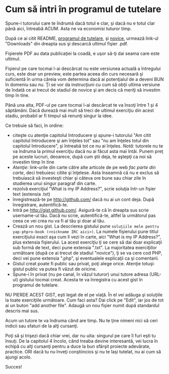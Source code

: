 Cum să intri în programul de tutelare
=====================================

Spune-i tutorului care te îndrumă dacă totul e clar, şi dacă nu e totul
clar până aici, întreabă ACUM. Asta ne va economisi tuturor timp.

După ce ai citit README, [programul de tutelare](tutelare.md), şi
[novice](novice.md), urmează link-ul "Downloads" din dreapta sus
şi descarcă ultimul fişier .pdf.

Fişierele PDF au data publicaţiei la coadă, e uşor să-ţi dai seama
care este ultimul.

Fişierul pe care tocmai l-ai descărcat nu este versiunea actuală
a întregului curs, este doar un preview, este partea aceea din curs
necesară şi suficientă în urma căreia vom determina dacă ai potenţialul
de a deveni BUN în domeniu sau nu. Ţi se vor da instrucţiuni cu
cum să obţii ultima versiune de îndată ce ai trecut de stadiul de novice
şi am decis că meriţi să investim timp în tine.

Până una alta, PDF-ul pe care tocmai l-ai descărcat te va însoţi
între 1 şi 4 săptămâni. Dacă durează mai mult să treci de ultimul
exerciţiu din acest stadiu, probabil ar fi timpul
să renunţi singur la idee.

Ce trebuie să faci, în ordine:

  * citeşte cu atenţie capitolul Introducere şi spune-i tutorului
  "Am citit capitolul Introducere şi am înţeles tot" sau
  "nu am înţeles totul din capitolul Introducere", şi întreabă
  tot ce nu ai înţeles.
  *Notă*:
  tutorele nu te va îndruma la primul exerciţiu dacă nu ai făcut asta
  mai întâi. Punem preţ pe aceste lucruri, deoarece, după cum ştii deja,
  te aştepţi ca noi să investim timp în tine
  * *Atenţie*: link-urile din carte către alte articole de pe web
  *fac parte din carte*, deci trebuiesc citite şi înţelese.
  Asta înseamnă că nu e exclus să trebuiască să investeşti chiar şi
  câteva ore bune sau chiar zile în studierea unui singur paragraf
  din carte.
  * rezolvă exerciţiul "What is my IP Address?", scrie soluţia într-un
  fişier text (extensia .txt)
  * înregistrează-te pe http://github.com/ dacă nu ai un cont deja.
  După înregistrare, autentifică-te.
  * Intră pe http://gist.github.com/. Asigură-te că în dreapta sus
  scrie username-ul tău. Dacă nu scrie, autentifică-te, altfel la
  următorul pas ceea ce vei crea nu va fi al tău şi doar al tău.
  * Crează un nou gist. La descrierea gistului pune
  `soluţiile mele pentru yap-phpro-book (<nickname IRC aici>)`. La
  numele fişierului pune titlul exerciţiului exact aşa cum îl vezi
  în carte, aici "What is my IP Address?", plus extensia fişierului.
  La acest exerciţiu ţi se cere să dai doar explicaţii sub formă de
  text, deci pune extensia ".txt". La majoritatea exerciţiilor
  următoare (după ce ai trecut de stadiul "novice"), ţi se va cere
  cod PHP, deci vei pune extensia ".php", şi eventualele explicaţii
  ca şi comentarii.
  * Gistul creat poate fi public sau privat, poţi alege orice. Atenţie
  totuşi: gistul public va putea fi văzut de oricine.
  * Spune-i în privat (nu pe canal, în văzul tuturor) unui tutore
  adresa (URL-ul) gistului tocmai creat. Acesta te va înregistra
  cu acest gist în programul de tutelare.

NU PIERDE ACEST GIST, eşti legat de el pe viaţă. În el vei adăuga
şi soluţiile la toate exerciţiile următoare. Cum faci asta?
Dai click pe "Edit", iar jos de tot ai un buton "add another file".
Adaugă un nou fişier numit după standardul descris mai sus.

Acum un tutore te va îndruma când are timp. Nu te ţine nimeni nici să
ceri indicii sau sfaturi de la alţi cursanţi.

Poţi să şi trişezi dacă chiar vrei, dar nu uita: singurul pe care îl
furi eşti tu însuţi. De la capitolul 4 încolo, când treaba devine interesantă,
vei lucra în echipă cu alţi cursanţi pentru a duce la bun sfârşit
proiecte adevărate, practice. ORI dacă tu nu înveţi conştiincios şi
nu te laşi tutelat, nu ai cum să ajungi acolo.

Succes!
